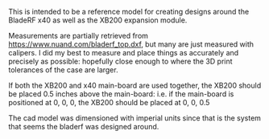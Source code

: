 This is intended to be a reference model for creating designs around the BladeRF x40 as well as the XB200 expansion module.

Measurements are partially retrieved from https://www.nuand.com/bladerf_top.dxf, but many are just measured with calipers. I did my best to measure and place things as accurately and precisely as possible: hopefully close enough to where the 3D print tolerances of the case are larger.

If both the XB200 and x40 main-board are used together, the XB200 should be placed 0.5 inches above the main-board: i.e. if the main-board is positioned at 0, 0, 0, the XB200 should be placed at 0, 0, 0.5

The cad model was dimensioned with imperial units since that is the system that seems the bladerf was designed around. 
